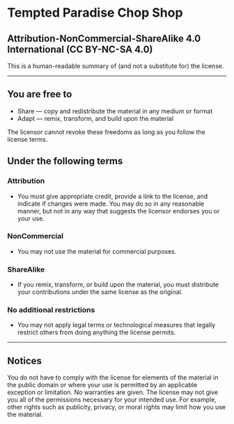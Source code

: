 # Tempted Paradise Chop Shop

## Attribution-NonCommercial-ShareAlike 4.0 International (CC BY-NC-SA 4.0)

This is a human-readable summary of (and not a substitute for) the license.

---

## You are free to

- Share — copy and redistribute the material in any medium or format
- Adapt — remix, transform, and build upon the material

The licensor cannot revoke these freedoms as long as you follow the license terms.

## Under the following terms

### Attribution

- You must give appropriate credit, provide a link to the license, and indicate if changes were made. You may do so in any reasonable manner, but not in any way that suggests the licensor endorses you or your use.

### NonCommercial

- You may not use the material for commercial purposes.

### ShareAlike

- If you remix, transform, or build upon the material, you must distribute your contributions under the same license as the original.

### No additional restrictions

- You may not apply legal terms or technological measures that legally restrict others from doing anything the license permits.

---

## Notices

You do not have to comply with the license for elements of the material in the public domain or where your use is permitted by an applicable exception or limitation.
No warranties are given. The license may not give you all of the permissions necessary for your intended use. For example, other rights such as publicity, privacy, or moral rights may limit how you use the material.
